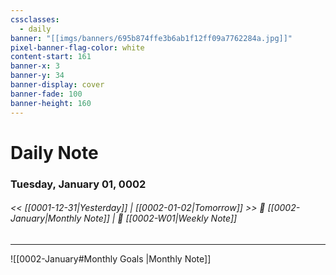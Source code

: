 ```yaml
---
cssclasses:
  - daily
banner: "[[imgs/banners/695b874ffe3b6ab1f12ff09a7762284a.jpg]]"
pixel-banner-flag-color: white
content-start: 161
banner-x: 3
banner-y: 34
banner-display: cover
banner-fade: 100
banner-height: 160
---
```

# Daily Note
### Tuesday, January 01, 0002

###### << [[0001-12-31|Yesterday]] | [[0002-01-02|Tomorrow]] >> 📅 [[0002-January|Monthly Note]] | 📆 [[0002-W01|Weekly Note]]

---
![[0002-January#Monthly Goals |Monthly Note]]